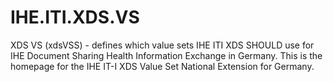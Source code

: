 # IHE.ITI.XDS.VS

XDS VS (xdsVSS) - defines which value sets IHE ITI XDS SHOULD use for IHE Document Sharing Health Information Exchange in Germany. 
This is the homepage for the IHE IT-I XDS Value Set National Extension for Germany.
